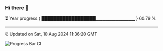 ### Hi there 👋

⏳ Year progress { ██████████████████▁▁▁▁▁▁▁▁▁▁▁▁ } 60.79 %

---

⏰ Updated on Sat, 10 Aug 2024 11:36:20 GMT

![Progress Bar CI](https://github.com/IshwaranRudhara/GIT-ACTION/workflows/Progress%20Bar%20CI/badge.svg)
